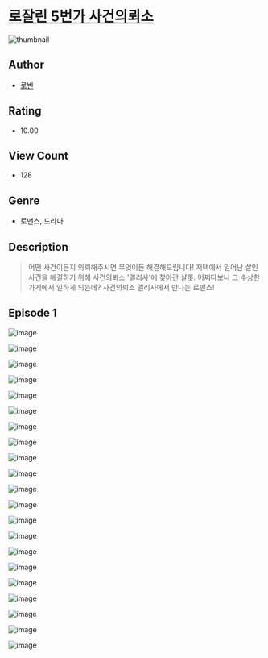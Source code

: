 # [로잘린 5번가 사건의뢰소](https://comic.naver.com/challenge/list?titleId=811111)
![thumbnail](https://image-comic.pstatic.net/user_contents_data/challenge_comic/2023/05/25/363536/upload_3473177343415564598_480x623.jpeg)

## Author
- [로빈](https://comic.naver.com/artistTitle?id=363536)

## Rating
- 10.00

## View Count
- 128

## Genre
- 로맨스, 드라마

## Description
> 어떤 사건이든지 의뢰해주시면 무엇이든 해결해드립니다! 저택에서 일어난 살인 사건을 해결하기 위해 사건의뢰소 '멜리사'에 찾아간 샬롯. 어쩌다보니 그 수상한 가게에서 일하게 되는데? 사건의뢰소 멜리사에서 만나는 로맨스!


## Episode 1
![image](https://image-comic.pstatic.net/user_contents_data/challenge_comic/2023/05/25/363536/upload_3904675179899925814.jpeg)

![image](https://image-comic.pstatic.net/user_contents_data/challenge_comic/2023/05/25/363536/upload_3774690927313051958.jpeg)

![image](https://image-comic.pstatic.net/user_contents_data/challenge_comic/2023/05/25/363536/upload_7293355507486962737.jpeg)

![image](https://image-comic.pstatic.net/user_contents_data/challenge_comic/2023/05/25/363536/upload_7305456960129098032.jpeg)

![image](https://image-comic.pstatic.net/user_contents_data/challenge_comic/2023/05/25/363536/upload_3559312895356450871.jpeg)

![image](https://image-comic.pstatic.net/user_contents_data/challenge_comic/2023/05/25/363536/upload_3617572692174190693.jpeg)

![image](https://image-comic.pstatic.net/user_contents_data/challenge_comic/2023/05/25/363536/upload_7148675376640057697.jpeg)

![image](https://image-comic.pstatic.net/user_contents_data/challenge_comic/2023/05/25/363536/upload_3486974917247318371.jpeg)

![image](https://image-comic.pstatic.net/user_contents_data/challenge_comic/2023/05/25/363536/upload_7220734092388808244.jpeg)

![image](https://image-comic.pstatic.net/user_contents_data/challenge_comic/2023/05/25/363536/upload_7162520238048032305.jpeg)

![image](https://image-comic.pstatic.net/user_contents_data/challenge_comic/2023/05/25/363536/upload_3762811799408554337.jpeg)

![image](https://image-comic.pstatic.net/user_contents_data/challenge_comic/2023/05/25/363536/upload_4050535288586592614.jpeg)

![image](https://image-comic.pstatic.net/user_contents_data/challenge_comic/2023/05/25/363536/upload_7004847179053545529.jpeg)

![image](https://image-comic.pstatic.net/user_contents_data/challenge_comic/2023/05/25/363536/upload_3559082177447934264.jpeg)

![image](https://image-comic.pstatic.net/user_contents_data/challenge_comic/2023/05/25/363536/upload_7161621043610870115.jpeg)

![image](https://image-comic.pstatic.net/user_contents_data/challenge_comic/2023/05/25/363536/upload_3833238814179342130.jpeg)

![image](https://image-comic.pstatic.net/user_contents_data/challenge_comic/2023/05/25/363536/upload_4136105664956413538.jpeg)

![image](https://image-comic.pstatic.net/user_contents_data/challenge_comic/2023/05/25/363536/upload_7076059239301722421.jpeg)

![image](https://image-comic.pstatic.net/user_contents_data/challenge_comic/2023/05/25/363536/upload_3474307640613626210.jpeg)

![image](https://image-comic.pstatic.net/user_contents_data/challenge_comic/2023/05/25/363536/upload_7293358819658578231.jpeg)

![image](https://image-comic.pstatic.net/user_contents_data/challenge_comic/2023/05/25/363536/upload_3691037862137377329.jpeg)
